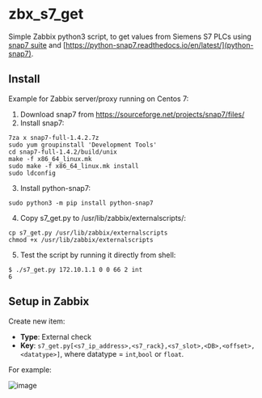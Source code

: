 # zbx_s7_get

Simple Zabbix python3 script, to get values from Siemens S7 PLCs using [snap7 suite](http://snap7.sourceforge.net/) and [https://python-snap7.readthedocs.io/en/latest/](python-snap7).

## Install

Example for Zabbix server/proxy running on Centos 7:

1. Download snap7 from https://sourceforge.net/projects/snap7/files/
2. Install snap7:

```shell
7za x snap7-full-1.4.2.7z
sudo yum groupinstall 'Development Tools'
cd snap7-full-1.4.2/build/unix
make -f x86_64_linux.mk
sudo make -f x86_64_linux.mk install
sudo ldconfig
```

3. Install python-snap7:

`sudo python3 -m pip install python-snap7`

4. Copy s7_get.py to /usr/lib/zabbix/externalscripts/:

```shell
cp s7_get.py /usr/lib/zabbix/externalscripts
chmod +x /usr/lib/zabbix/externalscripts
```

5. Test the script by running it directly from shell:

```shell
$ ./s7_get.py 172.10.1.1 0 0 66 2 int
6
```

## Setup in Zabbix

Create new item:

- **Type**: External check
- **Key**: `s7_get.py[<s7_ip_address>,<s7_rack},<s7_slot>,<DB>,<offset>,<datatype>]`, where datatype = `int`,`bool` or `float`.

For example:

![image](https://user-images.githubusercontent.com/14870891/71446515-3722d100-2735-11ea-9f73-7ede081be490.png)

